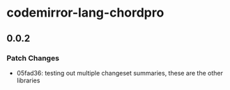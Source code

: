 # codemirror-lang-chordpro

## 0.0.2

### Patch Changes

- 05fad36: testing out multiple changeset summaries, these are the other libraries
